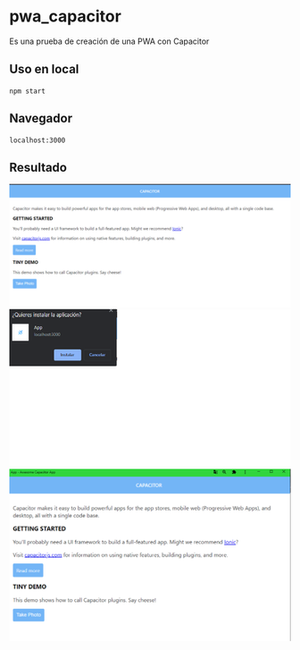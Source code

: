 # pwa_capacitor
Es una prueba de creación de una PWA con Capacitor



## Uso en local

~~~~
npm start
~~~~

## Navegador

~~~~
localhost:3000
~~~~


## Resultado 

<img src="IMG/capacitor-desktop.PNG">
<img src="IMG/pwa.png">
<img src="IMG/pwa-instalada.PNG">


